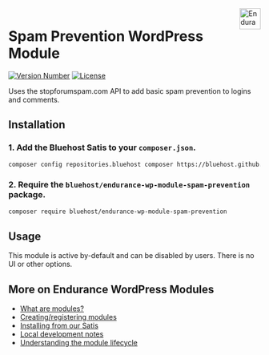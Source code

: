  <a href="https://endurance.com/" target="_blank">
    <img src="https://bluehost.com/resources/logos/endurance.svg" alt="Endurance Logo" title="Endurance" align="right" height="42" />
</a>

 # Spam Prevention WordPress Module
 [![Version Number](https://img.shields.io/github/v/release/bluehost/endurance-wp-module-spam-prevention?color=21a0ed&labelColor=333333)](https://github.com/bluehost/endurance-wp-module-spam-prevention/releases)
[![License](https://img.shields.io/github/license/bluehost/endurance-wp-module-spam-prevention?labelColor=333333&color=666666)](https://raw.githubusercontent.com/bluehost/endurance-wp-module-spam-prevention/master/LICENSE)
 
 Uses the stopforumspam.com API to add basic spam prevention to logins and comments.
 
 ## Installation
 
 ### 1. Add the Bluehost Satis to your `composer.json`.
 
  ```bash
 composer config repositories.bluehost composer https://bluehost.github.io/satis
 ```
 
 ### 2. Require the `bluehost/endurance-wp-module-spam-prevention` package.
 
 ```bash
 composer require bluehost/endurance-wp-module-spam-prevention
 ```
 
 ## Usage
 
 This module is active by-default and can be disabled by users. There is no UI or other options.
 
 ## More on Endurance WordPress Modules
 
* <a href="https://github.com/bluehost/endurance-wp-module-loader#endurance-wordpress-modules">What are modules?</a>
* <a href="https://github.com/bluehost/endurance-wp-module-loader#creating--registering-a-module">Creating/registering modules</a>
* <a href="https://github.com/bluehost/endurance-wp-module-loader#installing-from-our-satis">Installing from our Satis</a>
* <a href="https://github.com/bluehost/endurance-wp-module-loader#local-development">Local development notes</a>
* <a href="https://github.com/bluehost/endurance-wp-module-loader#understanding-the-module-lifecycle">Understanding the module lifecycle</a>
